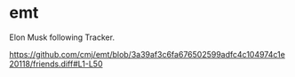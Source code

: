# emt
Elon Musk following Tracker.

https://github.com/cmj/emt/blob/3a39af3c6fa676502599adfc4c104974c1e20118/friends.diff#L1-L50
